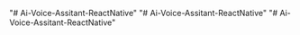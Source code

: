 "# Ai-Voice-Assitant-ReactNative" 
"# Ai-Voice-Assitant-ReactNative" 
"# Ai-Voice-Assitant-ReactNative" 
